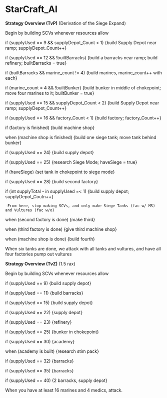 # StarCraft_AI

**Strategy Overview (TvP)** (Derivation of the Siege Expand)

Begin by building SCVs whenever resources allow

if (supplyUsed == 9 && supplyDepot_Count < 1) {build Supply Depot near ramp; supplyDepot_Count++}
    
if (supplyUsed == 12 && !builtBarracks) {build a barracks near ramp; build refinery; builtBarracks = true}   

if (builtBarracks && marine_count != 4) {build marines, marine_count++ with each}

if (marine_count = 4 && !builtBunker) {build bunker in middle of chokepoint; move four marines to it; builtBunker = true}

if (supplyUsed == 15 && supplyDepot_Count < 2) {build Supply Depot near ramp; supplyDepot_Count++}
    
if (supplyUsed == 16 && factory_Count < 1) {build factory; factory_Count++}
    
if (factory is finished) {build machine shop}

when (machine shop is finished) {build one siege tank; move tank behind bunker}

if (supplyUsed == 24) {build supply depot}

if (supplyUsed == 25) {research Siege Mode; haveSiege = true}

if (haveSiege) {set tank in chokepoint to siege mode}

if (supplyUsed == 28) {build second factory}

if (int supplyTotal - in supplyUsed =< 1) {build supply depot; supplyDepot_Coutn++}

    -From here, stop making SCVs, and only make Siege Tanks (fac w/ MS) and Vultures (fac w/o)

when (second factory is done) {make third}

when (third factory is done) {give third machine shop}

when (machine shop is done) {build fourth}

When six tanks are done, we attack with all tanks and vultures, and have all four factories pump out vultures



**Strategy Overview (TvZ)** (1.5 rax)

Begin by building SCVs whenever resources allow

if (supplyUsed == 9) {build supply depot}

if (supplyUsed == 11) {build barracks}

if (supplyUsed == 15) {build supply depot}

if (supplyUsed == 22) {supply depot}

if (supplyUsed == 23) {refinery}

if (supplyUsed == 25) {bunker in chokepoint}

if (supplyUsed == 30) {academy}

when (academy is built) {research stim pack}

if (supplyUsed == 32) {barracks}

if (supplyUsed == 35) {barracks}
    
if (supplyUsed == 40) {2 barracks, supply depot}

When you have at least 16 marines and 4 medics, attack.


